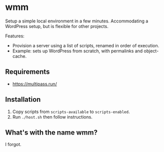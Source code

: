 # wmm

Setup a simple local environment in a few minutes. Accommodating a WordPress setup, but is flexible for other projects.

Features:
* Provision a server using a list of scripts, renamed in order of execution.
* Example: sets up WordPress from scratch, with permalinks and object-cache.


## Requirements

- https://multipass.run/

## Installation

1. Copy scripts from `scripts-available` to `scripts-enabled`.
2. Run `./host.sh` then follow instructions.


## What's with the name wmm?

I forgot.